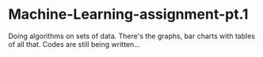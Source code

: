 # Machine-Learning-assignment-pt.1
Doing algorithms on sets of data. There's the graphs, bar charts with tables of all that. Codes are still being written...

